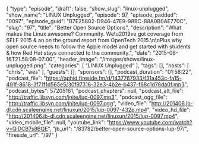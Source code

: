 {
  "type": "episode",
  "draft": false,
  "show_slug": "linux-unplugged",
  "show_name": "LINUX Unplugged",
  "episode": 97,
  "episode_padded": "0097",
  "episode_guid": "B7E25802-D946-47E9-98BC-88A0B0AE770C",
  "slug": "97",
  "title": "Better Open Source Options",
  "description": "What makes the Linux awesome? Community. We\u2019ve got coverage from SELF 2015 & an on the ground report from OpenTech 2015.\n\nPlus why open source needs to follow the Apple model and get started with students  & how Red Hat stays connected to the community.",
  "date": "2015-06-16T21:58:08-07:00",
  "header_image": "/images/shows/linux-unplugged.png",
  "categories": [
    "LINUX Unplugged"
  ],
  "tags": [],
  "hosts": [
    "chris",
    "wes"
  ],
  "guests": [],
  "sponsors": [],
  "podcast_duration": "01:58:22",
  "podcast_file": "https://aphid.fireside.fm/d/1437767933/f31a453c-fa15-491f-8618-3f71f1d565e5/30f97316-32e3-4b2e-b437-f68c1d76da0f.mp3",
  "podcast_bytes": 57205161,
  "podcast_chapters": null,
  "podcast_alt_file": "http://traffic.libsyn.com/jnite/lup-0097.mp3",
  "podcast_ogg_file": "http://traffic.libsyn.com/jnite/lup-0097.ogg",
  "video_file": "http://201406.jb-dl.cdn.scaleengine.net/linuxun/2015/lup-0097-432p.mp4",
  "video_hd_file": "http://201406.jb-dl.cdn.scaleengine.net/linuxun/2015/lup-0097.mp4",
  "video_mobile_file": null,
  "youtube_link": "https://www.youtube.com/watch?v=QiDCB7s8BQE",
  "jb_url": "/83782/better-open-source-options-lup-97/",
  "fireside_url": "/97"
}

